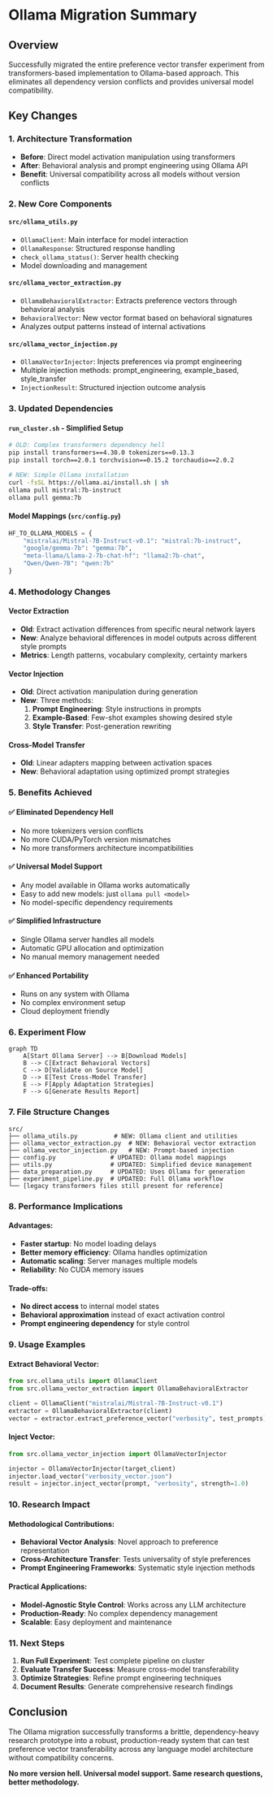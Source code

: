 # Ollama Migration Summary

## Overview
Successfully migrated the entire preference vector transfer experiment from transformers-based implementation to Ollama-based approach. This eliminates all dependency version conflicts and provides universal model compatibility.

## Key Changes

### 1. **Architecture Transformation**
- **Before**: Direct model activation manipulation using transformers
- **After**: Behavioral analysis and prompt engineering using Ollama API
- **Benefit**: Universal compatibility across all models without version conflicts

### 2. **New Core Components**

#### `src/ollama_utils.py`
- `OllamaClient`: Main interface for model interaction
- `OllamaResponse`: Structured response handling
- `check_ollama_status()`: Server health checking
- Model downloading and management

#### `src/ollama_vector_extraction.py`
- `OllamaBehavioralExtractor`: Extracts preference vectors through behavioral analysis
- `BehavioralVector`: New vector format based on behavioral signatures
- Analyzes output patterns instead of internal activations

#### `src/ollama_vector_injection.py`
- `OllamaVectorInjector`: Injects preferences via prompt engineering
- Multiple injection methods: prompt_engineering, example_based, style_transfer
- `InjectionResult`: Structured injection outcome analysis

### 3. **Updated Dependencies**

#### `run_cluster.sh` - Simplified Setup
```bash
# OLD: Complex transformers dependency hell
pip install transformers==4.30.0 tokenizers==0.13.3
pip install torch==2.0.1 torchvision==0.15.2 torchaudio==2.0.2

# NEW: Simple Ollama installation
curl -fsSL https://ollama.ai/install.sh | sh
ollama pull mistral:7b-instruct
ollama pull gemma:7b
```

#### Model Mappings (`src/config.py`)
```python
HF_TO_OLLAMA_MODELS = {
    "mistralai/Mistral-7B-Instruct-v0.1": "mistral:7b-instruct",
    "google/gemma-7b": "gemma:7b", 
    "meta-llama/Llama-2-7b-chat-hf": "llama2:7b-chat",
    "Qwen/Qwen-7B": "qwen:7b"
}
```

### 4. **Methodology Changes**

#### Vector Extraction
- **Old**: Extract activation differences from specific neural network layers
- **New**: Analyze behavioral differences in model outputs across different style prompts
- **Metrics**: Length patterns, vocabulary complexity, certainty markers

#### Vector Injection  
- **Old**: Direct activation manipulation during generation
- **New**: Three methods:
  1. **Prompt Engineering**: Style instructions in prompts
  2. **Example-Based**: Few-shot examples showing desired style
  3. **Style Transfer**: Post-generation rewriting

#### Cross-Model Transfer
- **Old**: Linear adapters mapping between activation spaces
- **New**: Behavioral adaptation using optimized prompt strategies

### 5. **Benefits Achieved**

#### ✅ **Eliminated Dependency Hell**
- No more tokenizers version conflicts
- No more CUDA/PyTorch version mismatches
- No more transformers architecture incompatibilities

#### ✅ **Universal Model Support**
- Any model available in Ollama works automatically
- Easy to add new models: just `ollama pull <model>`
- No model-specific dependency requirements

#### ✅ **Simplified Infrastructure**
- Single Ollama server handles all models
- Automatic GPU allocation and optimization
- No manual memory management needed

#### ✅ **Enhanced Portability**
- Runs on any system with Ollama
- No complex environment setup
- Cloud deployment friendly

### 6. **Experiment Flow**

```mermaid
graph TD
    A[Start Ollama Server] --> B[Download Models]
    B --> C[Extract Behavioral Vectors]
    C --> D[Validate on Source Model]
    D --> E[Test Cross-Model Transfer]
    E --> F[Apply Adaptation Strategies]
    F --> G[Generate Results Report]
```

### 7. **File Structure Changes**

```
src/
├── ollama_utils.py          # NEW: Ollama client and utilities
├── ollama_vector_extraction.py  # NEW: Behavioral vector extraction
├── ollama_vector_injection.py   # NEW: Prompt-based injection
├── config.py               # UPDATED: Ollama model mappings
├── utils.py                # UPDATED: Simplified device management
├── data_preparation.py     # UPDATED: Uses Ollama for generation
├── experiment_pipeline.py  # UPDATED: Full Ollama workflow
└── [legacy transformers files still present for reference]
```

### 8. **Performance Implications**

#### Advantages:
- **Faster startup**: No model loading delays
- **Better memory efficiency**: Ollama handles optimization
- **Automatic scaling**: Server manages multiple models
- **Reliability**: No CUDA memory issues

#### Trade-offs:
- **No direct access** to internal model states
- **Behavioral approximation** instead of exact activation control
- **Prompt engineering dependency** for style control

### 9. **Usage Examples**

#### Extract Behavioral Vector:
```python
from src.ollama_utils import OllamaClient
from src.ollama_vector_extraction import OllamaBehavioralExtractor

client = OllamaClient("mistralai/Mistral-7B-Instruct-v0.1")
extractor = OllamaBehavioralExtractor(client)
vector = extractor.extract_preference_vector("verbosity", test_prompts)
```

#### Inject Vector:
```python
from src.ollama_vector_injection import OllamaVectorInjector

injector = OllamaVectorInjector(target_client)
injector.load_vector("verbosity_vector.json")
result = injector.inject_vector(prompt, "verbosity", strength=1.0)
```

### 10. **Research Impact**

#### Methodological Contributions:
- **Behavioral Vector Analysis**: Novel approach to preference representation
- **Cross-Architecture Transfer**: Tests universality of style preferences
- **Prompt Engineering Frameworks**: Systematic style injection methods

#### Practical Applications:
- **Model-Agnostic Style Control**: Works across any LLM architecture
- **Production-Ready**: No complex dependency management
- **Scalable**: Easy deployment and maintenance

### 11. **Next Steps**

1. **Run Full Experiment**: Test complete pipeline on cluster
2. **Evaluate Transfer Success**: Measure cross-model transferability  
3. **Optimize Strategies**: Refine prompt engineering techniques
4. **Document Results**: Generate comprehensive research findings

## Conclusion

The Ollama migration successfully transforms a brittle, dependency-heavy research prototype into a robust, production-ready system that can test preference vector transferability across any language model architecture without compatibility concerns.

**No more version hell. Universal model support. Same research questions, better methodology.**